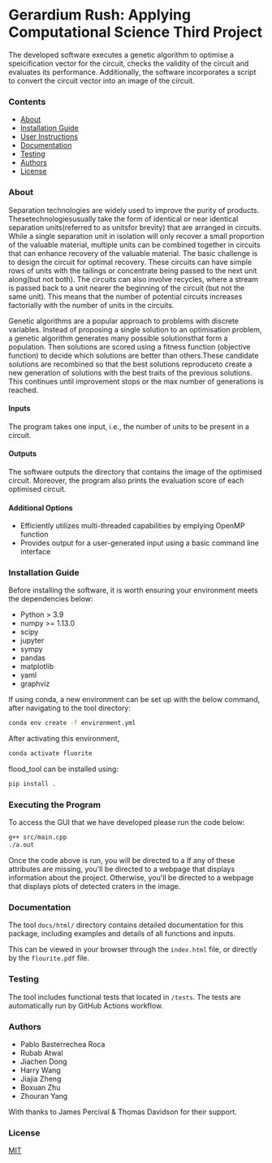 # Gerardium Rush: Applying Computational Science Third Project 
The developed software executes a genetic algorithm to optimise a speicification vector for the circuit, checks the validity of the circuit and evaluates its performance. Additionally, the software incorporates a script to convert the circuit vector into an image of the circuit.

### **Contents**

<!-- TOC -->
* [About](#about)
* [Installation Guide](#installation-guide)
* [User Instructions](#user-instructions)
* [Documentation](#documentation)
* [Testing](#testing)
* [Authors](#authors)
* [License](#license)
<!-- TOC -->

### **About**

Separation technologies are widely used to improve the purity of products. Thesetechnologiesusually take the form of identical or near identical separation units(referred to as unitsfor brevity) that are arranged in circuits. While a single separation unit in isolation will only recover a small proportion of the valuable material, multiple units can be combined together in circuits that can enhance recovery of the valuable material. The basic challenge is to design the circuit for optimal recovery. These circuits can have simple rows of units with the tailings or concentrate being passed to the next unit along(but not both). The circuits can also involve recycles, where a stream is passed back to a unit nearer the beginning of the circuit (but not the same unit). This means that the number of potential circuits increases factorially with the number of units in the circuits.

Genetic algorithms are a popular approach to problems with discrete variables. Instead of proposing a single solution to an optimisation problem, a genetic algorithm generates many possible solutionsthat form a population. Then solutions are scored using a fitness function (objective function) to decide which solutions are better than others.These candidate solutions are recombined so that the best solutions reproduceto create a new generation of solutions with the best traits of the previous solutions. This continues until improvement stops or the max number of generations is reached.

#### **Inputs**
The program takes one input, i.e., the number of units to be present in a circuit.

#### **Outputs**
The software outputs the directory that contains the image of the optimised circuit. Moreover, the program also prints the evaluation score of each optimised circuit.

#### **Additional Options**
- Efficiently utilizes multi-threaded capabilities by emplying OpenMP function
- Provides output for a user-generated input using a basic command line interface

### **Installation Guide**

Before installing the software, it is worth ensuring your environment meets the dependencies below:

- Python > 3.9
- numpy >= 1.13.0
- scipy
- jupyter
- sympy
- pandas
- matplotlib
- yaml
- graphviz

If using conda, a new environment can be set up with the below command, after navigating to the tool directory:

```bash
conda env create -f environment.yml
```

After activating this environment,

```bash
conda activate fluorite
```

flood_tool can be installed using:

```bash
pip install .
```

### **Executing the Program**

To access the GUI that we have developed please run the code below:
```bash
g++ src/main.cpp
./a.out
```

Once the code above is run, you will be directed to a 
If any of these attributes are missing, you'll be directed to a webpage that displays information about the project.
Otherwise, you'll be directed to a webpage that displays plots of detected craters in the image.
                                     
### **Documentation**

The tool `docs/html/` directory contains detailed documentation for this package, including examples and details of all functions and inputs.

This can be viewed in your browser through the `index.html` file, or directly by the `flourite.pdf` file.

### **Testing**

The tool includes functional tests that located in `/tests`. The tests are automatically run by GitHub Actions workflow.

### **Authors**

- Pablo Basterrechea Roca
- Rubab Atwal
- Jiachen Dong
- Harry Wang
- Jiajia Zheng
- Boxuan Zhu
- Zhouran Yang

With thanks to James Percival & Thomas Davidson for their support.
 
### **License**
[MIT](https://choosealicense.com/licenses/mit/)
